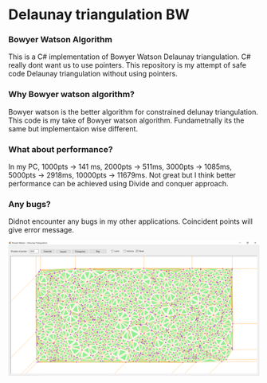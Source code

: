 # Delaunay triangulation BW

### Bowyer Watson Algorithm

This is a C# implementation of Bowyer Watson Delaunay triangulation. C# really dont want us to use pointers. This repository is my attempt of safe code Delaunay triangulation without using pointers.

### Why Bowyer watson algorithm?

Bowyer watson is the better algorithm for constrained delunay triangulation. This code is my take of Bowyer watson algorithm. Fundametnally its the same but implementaion wise different.

### What about performance?

In my PC, 1000pts -> 141 ms, 2000pts ->	511ms, 3000pts ->	1085ms, 5000pts -> 2918ms, 10000pts ->	11679ms. Not great but I think better performance can be achieved using Divide and conquer approach.

### Any bugs?

Didnot encounter any bugs in my other applications. Coincident points will give error message.

![BW_delaunay_results](/Delaunay_triangulation_BW/images/bw_results.png)

